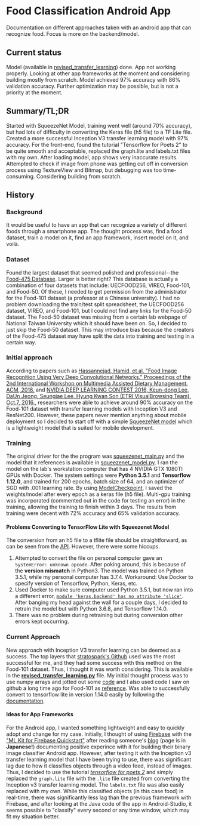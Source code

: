 # Food Classification Android App 
Documentation on different approaches taken with an android app that can recognize food. Focus is more on the backend/model.

## Current status
Model (available in [revised_transfer_learning](revised_transfer_learning.py)) done. App not working properly. Looking at other app frameworks at the moment and considering building mostly from scratch.
Model achieved 97% accuracy with 86% validation accuracy. Further optimization may be possible, but is not a priority at the moment. 

## Summary/TL;DR
Started with SqueezeNet Model, training went well (around 70% accuracy), but had lots of difficulty in converting the Keras file (h5 file) to a TF Lite file. Created a more successful Inception V3 transfer learning model with 97% accuracy. For the front-end, found the tutorial "Tensorflow for Poets 2" to be quite smooth and acceptable, replaced the graph.lite and labels.txt files with my own. After loading model, app shows very inaccurate results. Attempted to check if image from phone was getting cut off in conversion process using TextureView and Bitmap, but debugging was too time-consuming. Considering building from scratch.

## History

### Background
It would be useful to have an app that can recognize a variety of different foods through a smartphone app. The thought process was, find a food dataset, train a model on it, find an app framework, insert model on it, and voilà. 

### Dataset
Found the largest dataset that seemed polished and professional--the [Food-475 Database](http://www.ivl.disco.unimib.it/activities/food475db/). Larger is better right? This database is actually a combination of four datasets that include: UECFOOD256, VIREO, Food-101, and Food-50. Of these, I needed to get permission from the administrator for the Food-101 dataset (a professor at a Chinese university). I had no problem downloading the train/test split spreadsheet, the UECFOOD256 dataset, VIREO, and Food-101, but I could not find any links for the Food-50 dataset. The Food-50 dataset was missing from a certain lab webpage of National Taiwan University which it should have been on. So, I decided to just skip the Food-50 dataset. This may introduce bias because the creators of the Food-475 dataset may have split the data into training and testing in a certain way. 

### Initial approach
According to papers such as [Hassannejad, Hamid, et al. "Food Image Recognition Using Very Deep Convolutional Networks." Proceedings of the 2nd International Workshop on Multimedia Assisted Dietary Management. ACM, 2016.](https://dl.acm.org/citation.cfm?id=2986042) and [NVIDIA DEEP LEARNING CONTEST 2016, Keun-dong Lee, DaUn Jeong, Seungjae Lee, Hyung Kwan Son (ETRI VisualBrowsing Team), Oct.7, 2016.](https://www.gputechconf.co.kr/assets/files/presentations/2-1650-1710_DL_Contest_%EC%A7%80%EC%A0%95%EC%A3%BC%EC%A0%9C_%EB%8C%80%EC%83%81.pdf), researchers were able to achieve around 90% accuracy on the Food-101 dataset with transfer learning models with Inception V3 and ResNet200. However, these papers never mention anything about mobile deployment so I decided to start off with a simple [SqueezeNet model](https://arxiv.org/pdf/1602.07360.pdf) which is a lightweight model that is suited for mobile development. 

### Training
The original driver for the the program was [squeezenet_main.py](squeezenet_implementation/squeezenet_main.py) and the model that it references is available in [squeezenet_model.py](squeezenet_implementation/squeezenet_model.py). I ran the model on the lab's workstation computer that has 4 NVIDIA GTX 1080TI GPUs with Docker. The system settings were **Python 3.5.1** and **Tensorflow 1.12.0**, and trained for 200 epochs, batch size of 64, and an optimizer of SGD with .001 learning rate. By using [ModelCheckpoint](https://keras.io/callbacks/), I saved the weights/model after every epoch as a keras file (h5 file). Multi-gpu training was incorporated (commented out in the code for testing an error) in the training, allowing the training to finish within 3 days. The results from training were decent with 72% accuracy and 65% validation accuracy. 

#### Problems Converting to TensorFlow Lite with Squeezenet Model
The conversion from an h5 file to a tflite file should be straightforward, as can be seen from the [API](https://www.tensorflow.org/api_docs/python/tf/lite/TFLiteConverter). However, there were some hiccups. 
1. Attempted to convert the file on personal computer gave an `SystemError: unknown opcode`. After poking around, this is because of the **version mismatch** in Python3. The model was trained on Python 3.5.1, while my personal computer has 3.7.4. Workaround: Use Docker to specify version of Tensorflow, Python, Keras, etc.
2. Used Docker to make sure computer used Python 3.5.1, but now ran into a different error, [`module 'keras.backend' has no attribute 'slice'`](https://github.com/keras-team/keras-contrib/issues/488). After banging my head against the wall for a couple days, I decided to retrain the model but with Python 3.6.8, and Tensorflow 1.14.0.
3. There was no problem during retraining but during conversion other errors kept occurring.


### Current Approach
New approach with Inception V3 transfer learning can be deemed as a success. The top layers that [stratospark's Github](https://github.com/stratospark/food-101-keras) used was the most successful for me, and they had some success with this method on the Food-101 dataset. Thus, I thought it was worth considering. This is available in the [**revised_transfer_learning.py**](revised_transfer_learning.py) file. My initial thought process was to use numpy arrays and jotted out some [code](pretrained_reference/numpy_tl_reference.py) and I also used code I saw on github a long time ago for Food-101 as [reference](pretrained_reference/githubReferenceCode.py). Was able to successfully convert to tensorflow lite in version 1.14.0 easily by following the [documentation](https://www.tensorflow.org/versions/r1.14/api_docs/python/tf/lite/TFLiteConverter).

#### Ideas for App Frameworks
For the Android app, I wanted something lightweight and easy to quickly adopt and change for my case. Initially, I thought of using [Firebase](https://firebase.google.com/docs/android/setup) with the ["ML Kit for Firebase Quickstart"](https://github.com/firebase/quickstart-android/tree/master/mlkit) after reading someone's [blog](https://qiita.com/shinkoizumi0033/items/614e10c7db61ded3c212) (page is in **Japanese!**) documenting positive experince with it for building their binary image classifier Android app. However, after testing it with the Inception v3 transfer learning model that I have been trying to use, there was significant lag due to how it classifies objects through a video feed, instead of images. Thus, I decided to use the tutorial [*tensorflow for poets 2*](https://github.com/googlecodelabs/tensorflow-for-poets-2) and simply replaced the `graph.lite` file with the `.lite` file created from converting the Inception v3 transfer learning model. The `labels.txt` file was also easily replaced with my own. While this classified objects (in this case food) in real-time, there was significantly less lag than the previous framework with Firebase, and after looking at the Java code of the app in Android-Studio, it seems possible to "classify" every second or any time window, which may fit my situation better. 
